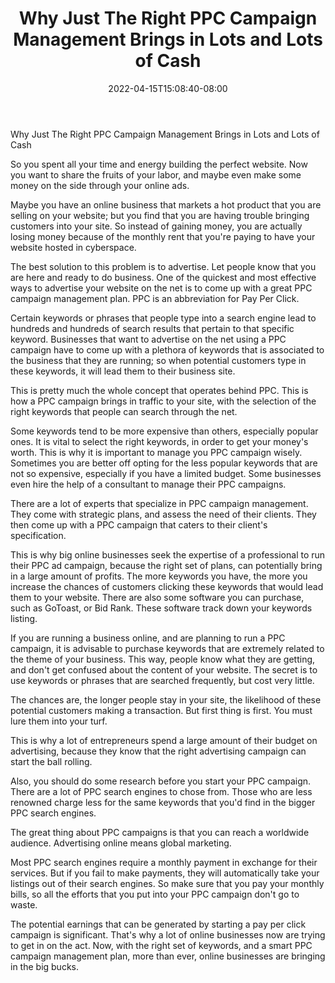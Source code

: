 ﻿---
title: "Why Just The Right PPC Campaign Management Brings in Lots and Lots of Cash"
date: 2022-04-15T15:08:40-08:00
description: "TipArticlePackageArticles Tips for Web Success"
featured_image: "/images/TipArticlePackageArticles.jpg"
tags: ["TipArticlePackageArticles"]
---

Why Just The Right PPC Campaign Management Brings in Lots and Lots of Cash

So you spent all your time and energy building the perfect website.  Now you want to share the fruits of your labor, and maybe even make some money on the side through your online ads.

Maybe you have an online business that markets a hot product that you are selling on your website; but you find that you are having trouble bringing customers into your site. So instead of gaining money, you are actually losing money because of the monthly rent that you're paying to have your website hosted in cyberspace.

The best solution to this problem is to advertise. Let people know that you are here and ready to do business. One of the quickest and most effective ways to advertise your website on the net is to come up with a great PPC campaign management plan. PPC is an abbreviation for Pay Per Click.

Certain keywords or phrases that people type into a search engine lead to hundreds and hundreds of search results that pertain to that specific keyword. Businesses that want to advertise on the net using a PPC campaign have to come up with a plethora of keywords that is associated to the business that they are running; so when potential customers type in these keywords, it will lead them to their business site.

This is pretty much the whole concept that operates behind PPC.  This is how a PPC campaign brings in traffic to your site, with the selection of the right keywords that people can search through the net.

Some keywords tend to be more expensive than others, especially popular ones. It is vital to select the right keywords, in order to get your money's worth. This is why it is important to manage you PPC campaign wisely. Sometimes you are better off opting for the less popular keywords that are not so expensive, especially if you have a limited budget. Some businesses even hire the help of a consultant to manage their PPC campaigns.

There are a lot of experts that specialize in PPC campaign management. They come with strategic plans, and assess the need of their clients. They then come up with a PPC campaign that caters to their client's specification. 

This is why big online businesses seek the expertise of a professional to run their PPC ad campaign, because the right set of plans, can potentially bring in a large amount of profits. The more keywords you have, the more you increase the chances of customers clicking these keywords that would lead them to your website. There are also some software you can purchase, such as GoToast, or Bid Rank. These software track down your keywords listing.

If you are running a business online, and are planning to run a PPC campaign, it is advisable to purchase keywords that are extremely related to the theme of your business. This way, people know what they are getting, and don't get confused about the content of your website. The secret is to use keywords or phrases that are searched frequently, but cost very little.

The chances are, the longer people stay in your site, the likelihood of these potential customers making a transaction.  But first thing is first. You must lure them into your turf. 

This is why a lot of entrepreneurs spend a large amount of their budget on advertising, because they know that the right advertising campaign can start the ball rolling.

Also, you should do some research before you start your PPC campaign. There are a lot of PPC search engines to chose from. Those who are less renowned charge less for the same keywords that you'd find in the bigger PPC search engines.

The great thing about PPC campaigns is that you can reach a worldwide audience. Advertising online means global marketing.

Most PPC search engines require a monthly payment in exchange for their services. But if you fail to make payments, they will automatically take your listings out  of their search engines. So make sure that you pay your monthly bills, so all the efforts that you put into your PPC campaign don't go to waste.

The potential earnings that can be generated by starting a  pay per click campaign is significant. That's why a lot of online businesses now are trying to get in on the act. Now,  with the right set of keywords, and a smart PPC campaign management plan, more than ever, online businesses are bringing in the big bucks.






















